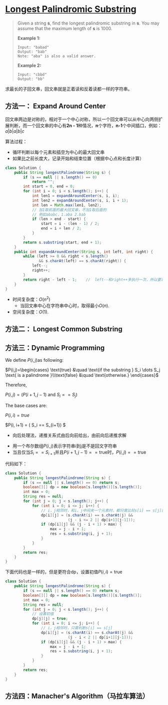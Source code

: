 # [Longest Palindromic Substring](1)

> Given a string **s**, find the longest palindromic substring in **s**. You may assume that the maximum length of **s** is 1000.
>
> **Example 1:**
>
> ```
> Input: "babad"
> Output: "bab"
> Note: "aba" is also a valid answer.
> ```
>
> **Example 2:**
>
> ```
> Input: "cbbd"
> Output: "bb"
> ```



求最长的子回文串，回文串就是正着读和反着读都一样的字符串。



## 方法一： Expand Around Center

回文串两边是对称的，相对于一个中心对称，所以一个回文串可以从中心向两侧扩展判断，而一个回文串的中心有**2n - 1**种情况，**n**个字符，**n-1**个中间插口，例如：$a | b | a | b | c$

算法过程：

* 循环判断以每个元素和插空为中心的最大回文串
* 如果比之前长度大，记录开始和结束位置（根据中心点和长度计算）

```java
class Solution {
    public String longestPalindrome(String s) {
        if (s == null || s.length() == 0)
            return "";
        int start = 0, end = 0;
        for (int i = 0; i < s.length(); i++) {
            int len1 = expandAroundCenter(s, i, i);
            int len2 = expandAroundCenter(s, i, i + 1);
            int len = Math.max(len1, len2);
            // 加1取前面的最大回文串，不加1取后面的
            // 例如ababc，1.aba 2.bab
            if (len > end - start) {    
                start = i - (len - 1) / 2;
                end = i + len / 2;
            }
        }
        return s.substring(start, end + 1);
    }
    public int expandAroundCenter(String s, int left, int right) {
        while (left >= 0 && right < s.length() 
               && s.charAt(left) == s.charAt(right)) {
            left--;
            right++;
        }
        return right - left - 1;    //  left--和right++多执行一次，所以要减一
    }
}
```

* 时间复杂度：$O(n^2)$
  * 当回文串中心在字符串中心时，取得最小$O(n)$.
* 空间复杂度：$O(1)$.



## 方法二：	Longest Common Substring



## 方法三：Dynamic Programming

We define $P(i,j)$as following:

$P(i,j)=\begin{cases} \text{true} &\quad \text{if the substring } S_i \dots S_j \text{ is a palindrome }\\\text{false} &\quad \text{otherwise.} \end{cases}$ 

Therefore,

$P(i, j) = ( P(i+1, j-1) \text{ and } S_i == S_j )$

The base cases are:

$P(i, i) = true$

$P(i, i+1) = ( S_i == S_{i+1}) $

* 向后处理法，递推关系式由后向前给出，由前向后递推求解

- 用一个布尔数组$P(i,j)$表示字符串i到j是不是回文字符串
- 当且仅当$S_i == S_{i+1} \text{并且}P(i+1,j-1) == \text{true}$时，$P(i,j) == \text{true}$



代码如下：

```java
class Solution {
    public String longestPalindrome(String s) {
        if (s == null || s.length() == 0) return s;
        boolean[][] dp = new boolean[s.length()][s.length()];
        int max = 0;
        String res = null;
        for (int j = 0; j < s.length(); j++) {
            for (int i = 0; i <= j; i++) {
                // i，j相邻时，和i，j中间夹一个元素时，都只需比较s[i] == s[j]即可
                dp[i][j] = (s.charAt(i) == s.charAt(j) && 
                            (j - i <= 2 || dp[i+1][j-1]));
                if (dp[i][j] && (j - i + 1) > max) {
                    max = j - i + 1;
                    res = s.substring(i, j + 1);
                }
            }
        }
        return res;
    }
}
```

下面代码也是一样的，但是更符合dp，设置初值$P(i,i) = \text{true}$

```java
class Solution {
    public String longestPalindrome(String s) {
        if (s == null || s.length() == 0) return s;
        boolean[][] dp = new boolean[s.length()][s.length()];
        int max = 0;
        String res = null;
        for (int j = 0; j < s.length(); j++) {
            // 设置初值
            dp[j][j] = true;
            for (int i = 0; i <= j; i++) {
                // i，j相邻时，只需判断s[i] == s[j]
                dp[i][j] = (s.charAt(i) == s.charAt(j) && 
                            (j - i < 2 || dp[i+1][j-1]));
                if (dp[i][j] && (j - i + 1) > max) {
                    max = j - i + 1;
                    res = s.substring(i, j + 1);
                }
            }
        }
        return res;
    }
}
```



## 方法四：Manacher's Algorithm（马拉车算法）





[1]: https://leetcode.com/problems/longest-palindromic-substring/